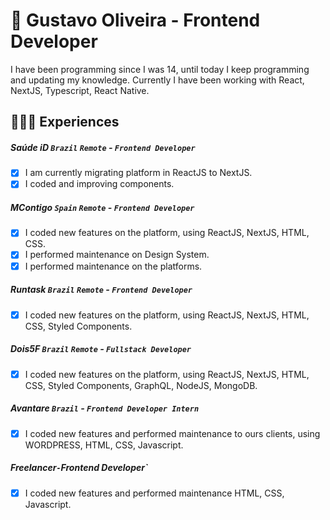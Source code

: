 # 📝 Gustavo Oliveira - Frontend Developer

I have been programming since I was 14, until today I keep programming and updating my knowledge.
Currently I have been working with React, NextJS, Typescript, React Native.

## 👨🏻‍💻 Experiences

##### Saúde iD `Brazil` `Remote` - `Frontend Developer`
- [x] I am currently migrating platform in ReactJS to NextJS.
- [x] I coded and improving components.

##### MContigo `Spain` `Remote` - `Frontend Developer`
- [x] I coded new features on the platform, using ReactJS, NextJS, HTML, CSS.
- [x] I performed maintenance on Design System.
- [x] I performed maintenance on the platforms.

##### Runtask `Brazil` `Remote` - `Frontend Developer`
- [x] I coded new features on the platform, using ReactJS, NextJS, HTML, CSS, Styled Components.

##### Dois5F `Brazil` `Remote` - `Fullstack Developer`
- [x] I coded new features on the platform, using ReactJS, NextJS, HTML, CSS, Styled Components, GraphQL, NodeJS, MongoDB.

##### Avantare `Brazil` - `Frontend Developer Intern`
- [x] I coded new features and performed maintenance to ours clients, using WORDPRESS, HTML, CSS, Javascript.

##### Freelancer` - `Frontend Developer`
- [x] I coded new features and performed maintenance HTML, CSS, Javascript.
